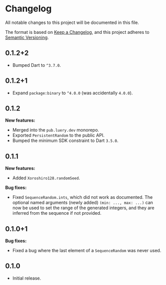<!-- #region(HEADER) -->
# Changelog

All notable changes to this project will be documented in this file.

The format is based on [Keep a Changelog](https://keepachangelog.com/en/1.1.0/),
and this project adheres to [Semantic Versioning](https://semver.org/spec/v2.0.0.html).

<!-- #endregion -->

## 0.1.2+2

- Bumped Dart to `^3.7.0`.

## 0.1.2+1

- Expand `package:binary` to `^4.0.0` (was accidentally `4.0.0`).

## 0.1.2

**New features:**

- Merged into the `pub.luery.dev` monorepo.
- Exported `PersistentRandom` to the public API.
- Bumped the minimum SDK constraint to Dart `3.5.0`.

## 0.1.1

**New features:**

- Added `Xoroshiro128.randomSeed`.

**Bug fixes:**

- Fixed `SequenceRandom.ints`, which did not work as documented. The optional
  named arguments (newly added) `(min: ..., max: ...)` can now be used to set
  the range of the generated integers, and they are inferred from the sequence
  if not provided.

## 0.1.0+1

**Bug fixes:**

- Fixed a bug where the last element of a `SequenceRandom` was never used.

## 0.1.0

- Initial release.
